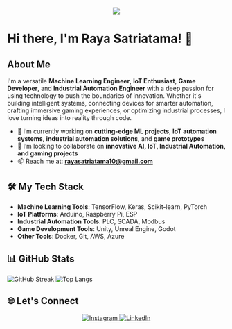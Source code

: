 <h1 align="center">
  <img src="https://readme-typing-svg.herokuapp.com?font=miracode&color=%2336BCF7&center=true&vCenter=true&width=500&lines=Welcome+to+My+GitHub;Machine+Learning+Engineer;IoT+Enthusiast;Game+Developer;Building+the+Future+with+Technology" />
</h1>

# Hi there, I'm Raya Satriatama! 👋

## About Me

I'm a versatile **Machine Learning Engineer**, **IoT Enthusiast**, **Game Developer**, and **Industrial Automation Engineer** with a deep passion for using technology to push the boundaries of innovation. Whether it's building intelligent systems, connecting devices for smarter automation, crafting immersive gaming experiences, or optimizing industrial processes, I love turning ideas into reality through code.

- 🔭 I’m currently working on **cutting-edge ML projects**, **IoT automation systems**, **industrial automation solutions**, and **game prototypes**
- 👯 I’m looking to collaborate on **innovative AI, IoT, Industrial Automation, and gaming projects**
- 📫 Reach me at: **rayasatriatama10@gmail.com**

## 🛠️ My Tech Stack
- **Machine Learning Tools**: TensorFlow, Keras, Scikit-learn, PyTorch
- **IoT Platforms**: Arduino, Raspberry Pi, ESP
- **Industrial Automation Tools**: PLC, SCADA, Modbus
- **Game Development Tools**: Unity, Unreal Engine, Godot
- **Other Tools**: Docker, Git, AWS, Azure

## 📊 GitHub Stats

![GitHub Streak](https://github-readme-streak-stats.herokuapp.com/?user=rayasatriatama&theme=tokyonight&hide_border=false)
![Top Langs](https://github-readme-stats.vercel.app/api/top-langs/?username=rayasatriatama&theme=tokyonight&hide_border=false&layout=compact)

## 🌐 Let's Connect

<p align='center'>
  <a href="https://www.instagram.com/https://www.instagram.com/rayasatriatama10/" target="_blank">
    <img src="https://img.shields.io/badge/Instagram-E4405F?style=for-the-badge&logo=instagram&logoColor=white" alt="Instagram">
  </a>
  <a href="https://linkedin.com/in/https://www.linkedin.com/in/rayasatriatama/" target="_blank">
    <img src="https://img.shields.io/badge/LinkedIn-0077B5?style=for-the-badge&logo=linkedin&logoColor=white" alt="LinkedIn">
  </a>
</p>

